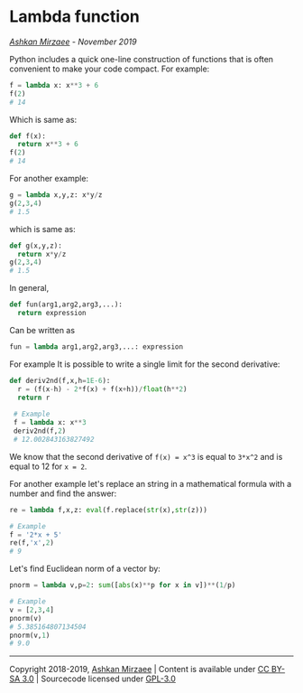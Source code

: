 # Lambda function
*[Ashkan Mirzaee](https://ashki23.github.io/index.html) - November 2019*

Python includes a quick one-line construction of functions that is often convenient to make your code compact. For example:
```python
f = lambda x: x**3 + 6
f(2)
# 14
```

Which is same as:
```python
def f(x):
  return x**3 + 6
f(2)
# 14
```

For another example:
```python
g = lambda x,y,z: x*y/z
g(2,3,4)
# 1.5
```

which is same as:
```python
def g(x,y,z):
  return x*y/z
g(2,3,4)
# 1.5
```

In general,
```python
def fun(arg1,arg2,arg3,...):
  return expression
```

Can be written as
```python
fun = lambda arg1,arg2,arg3,...: expression
```

For example It is possible to write a single limit for the second derivative:
```python
def deriv2nd(f,x,h=1E-6):
  r = (f(x-h) - 2*f(x) + f(x+h))/float(h**2) 
  return r
 
 # Example
 f = lambda x: x**3
 deriv2nd(f,2)
 # 12.002843163827492
 ```
 
 We know that the second derivative of `f(x) = x^3` is equal to `3*x^2` and is equal to 12 for `x = 2`.
 
 For another example let's replace an string in a mathematical formula with a number and find the answer:
 ```python
 re = lambda f,x,z: eval(f.replace(str(x),str(z)))
 
 # Example
 f = '2*x + 5'
 re(f,'x',2)
 # 9
 ```
 
 Let's find Euclidean norm of a vector by:
 ```python
 pnorm = lambda v,p=2: sum([abs(x)**p for x in v])**(1/p)
 
 # Example
 v = [2,3,4]
 pnorm(v)
 # 5.385164807134504
 pnorm(v,1)
 # 9.0
 ```

---
Copyright 2018-2019, [Ashkan Mirzaee](https://ashki23.github.io/index.html) | Content is available under [CC BY-SA 3.0](https://creativecommons.org/licenses/by-sa/3.0/) | Sourcecode licensed under [GPL-3.0](https://www.gnu.org/licenses/gpl-3.0.en.html)
